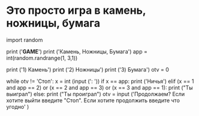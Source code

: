 # Это просто игра в камень, ножницы, бумага
import random

print ('__GAME__')
print ('Камень, Ножницы, Бумага')
app = int(random.randrange(1, 3,1))

print ('1) Камень')
print ('2) Ножницы')
print ('3) Бумага')
otv = 0

while otv != 'Стоп': 
    x = int (input (': '))
    if x == app:
	    print ('Ничья')
    elif (x == 1 and  app == 2) or (x == 2 and app == 3) or (x == 3 and app == 1):
	    print ("Ты выиграл")
    else: 
	    print ("Ты проиграл")
	  otv = input ('Продолжаем? Если хотите выйти введите "Стоп". Если хотите продолжить введите что угодно' )
